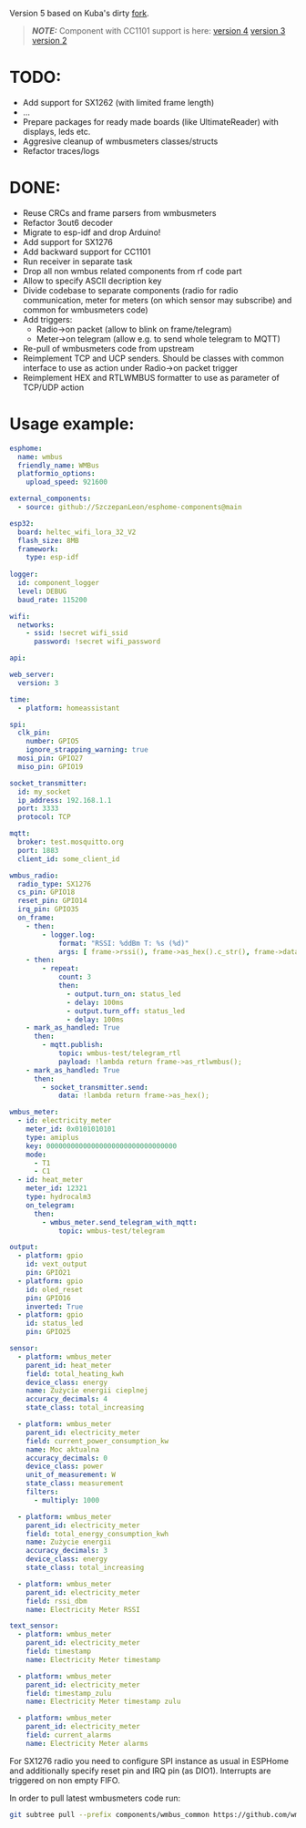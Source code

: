 Version 5 based on Kuba's dirty [fork](https://github.com/IoTLabs-pl/esphome-components).

> **_NOTE:_**  Component with CC1101 support is here:
[version 4](https://github.com/SzczepanLeon/esphome-components/tree/version_4)
[version 3](https://github.com/SzczepanLeon/esphome-components/tree/version_3)
[version 2](https://github.com/SzczepanLeon/esphome-components/tree/version_2)


# TODO:
- Add support for SX1262 (with limited frame length)
- ...
- Prepare packages for ready made boards (like UltimateReader) with displays, leds etc.
- Aggresive cleanup of wmbusmeters classes/structs
- Refactor traces/logs

# DONE:
- Reuse CRCs and frame parsers from wmbusmeters
- Refactor 3out6 decoder
- Migrate to esp-idf and drop Arduino!
- Add support for SX1276
- Add backward support for CC1101
- Run receiver in separate task
- Drop all non wmbus related components from rf code part
- Allow to specify ASCII decription key
- Divide codebase to separate components (radio for radio communication, meter for meters (on which sensor may subscribe) and common for wmbusmeters code)
- Add triggers:
  - Radio->on packet (allow to blink on frame/telegram)
  - Meter->on telegram (allow e.g. to send whole telegram to MQTT)
- Re-pull of wmbusmeters code from upstream
- Reimplement TCP and UCP senders. Should be classes with common interface to use as action under Radio->on packet trigger
- Reimplement HEX and RTLWMBUS formatter to use as parameter of TCP/UDP action


# Usage example:
```yaml
esphome:
  name: wmbus
  friendly_name: WMBus
  platformio_options:
    upload_speed: 921600

external_components:
  - source: github://SzczepanLeon/esphome-components@main

esp32:
  board: heltec_wifi_lora_32_V2
  flash_size: 8MB
  framework:
    type: esp-idf
  
logger:
  id: component_logger
  level: DEBUG
  baud_rate: 115200

wifi:
  networks:
    - ssid: !secret wifi_ssid
      password: !secret wifi_password

api:

web_server:
  version: 3 

time:
  - platform: homeassistant

spi:
  clk_pin:
    number: GPIO5
    ignore_strapping_warning: true
  mosi_pin: GPIO27
  miso_pin: GPIO19

socket_transmitter:
  id: my_socket
  ip_address: 192.168.1.1
  port: 3333
  protocol: TCP

mqtt:
  broker: test.mosquitto.org
  port: 1883
  client_id: some_client_id

wmbus_radio:
  radio_type: SX1276
  cs_pin: GPIO18
  reset_pin: GPIO14
  irq_pin: GPIO35
  on_frame:
    - then:
        - logger.log:
            format: "RSSI: %ddBm T: %s (%d)"
            args: [ frame->rssi(), frame->as_hex().c_str(), frame->data().size() ]
    - then:
        - repeat:
            count: 3
            then:
              - output.turn_on: status_led
              - delay: 100ms
              - output.turn_off: status_led
              - delay: 100ms
    - mark_as_handled: True
      then:
        - mqtt.publish:
            topic: wmbus-test/telegram_rtl
            payload: !lambda return frame->as_rtlwmbus();
    - mark_as_handled: True
      then:
        - socket_transmitter.send:
            data: !lambda return frame->as_hex();

wmbus_meter:
  - id: electricity_meter
    meter_id: 0x0101010101
    type: amiplus
    key: 00000000000000000000000000000000
    mode: 
      - T1
      - C1
  - id: heat_meter
    meter_id: 12321
    type: hydrocalm3
    on_telegram:
      then:
        - wmbus_meter.send_telegram_with_mqtt:
            topic: wmbus-test/telegram

output:
  - platform: gpio
    id: vext_output
    pin: GPIO21
  - platform: gpio
    id: oled_reset
    pin: GPIO16
    inverted: True
  - platform: gpio
    id: status_led
    pin: GPIO25

sensor:
  - platform: wmbus_meter
    parent_id: heat_meter
    field: total_heating_kwh
    device_class: energy
    name: Zużycie energii cieplnej
    accuracy_decimals: 4
    state_class: total_increasing

  - platform: wmbus_meter
    parent_id: electricity_meter
    field: current_power_consumption_kw
    name: Moc aktualna
    accuracy_decimals: 0
    device_class: power
    unit_of_measurement: W
    state_class: measurement
    filters:
      - multiply: 1000

  - platform: wmbus_meter
    parent_id: electricity_meter
    field: total_energy_consumption_kwh
    name: Zużycie energii
    accuracy_decimals: 3
    device_class: energy
    state_class: total_increasing

  - platform: wmbus_meter
    parent_id: electricity_meter
    field: rssi_dbm
    name: Electricity Meter RSSI

text_sensor:
  - platform: wmbus_meter
    parent_id: electricity_meter
    field: timestamp
    name: Electricity Meter timestamp

  - platform: wmbus_meter
    parent_id: electricity_meter
    field: timestamp_zulu
    name: Electricity Meter timestamp zulu

  - platform: wmbus_meter
    parent_id: electricity_meter
    field: current_alarms
    name: Electricity Meter alarms
```

For SX1276 radio you need to configure SPI instance as usual in ESPHome and additionally specify reset pin and IRQ pin (as DIO1). Interrupts are triggered on non empty FIFO. 

In order to pull latest wmbusmeters code run:
```bash
git subtree pull --prefix components/wmbus_common https://github.com/wmbusmeters/wmbusmeters.git <REF> --squash
```
